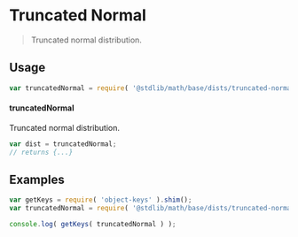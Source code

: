 # Truncated Normal

> Truncated normal distribution.

<section class="usage">

## Usage

```javascript
var truncatedNormal = require( '@stdlib/math/base/dists/truncated-normal' );
```

#### truncatedNormal

Truncated normal distribution.

```javascript
var dist = truncatedNormal;
// returns {...}
```

</section>

<!-- /.usage -->

<section class="examples">

## Examples

<!-- TODO: better examples -->

```javascript
var getKeys = require( 'object-keys' ).shim();
var truncatedNormal = require( '@stdlib/math/base/dists/truncated-normal' );

console.log( getKeys( truncatedNormal ) );
```

</section>

<!-- /.examples -->

<section class="links">

</section>

<!-- /.links -->
